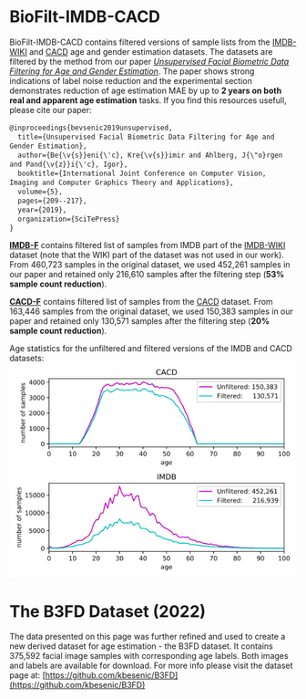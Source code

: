 # BioFilt-IMDB-CACD

BioFilt-IMDB-CACD contains filtered versions of sample lists from the [IMDB-WIKI](https://data.vision.ee.ethz.ch/cvl/rrothe/imdb-wiki/) and [CACD](http://bcsiriuschen.github.io/CARC/) age and gender estimation datasets. The datasets are filtered by the method from our paper [*Unsupervised Facial Biometric Data Filtering for Age and Gender Estimation*](http://www.insticc.org/Primoris/Resources/PaperPdf.ashx?idPaper=72572). The paper shows strong indications of label noise reduction and the experimental section demonstrates reduction of age estimation MAE by up to **2 years on both real and apparent age estimation** tasks. If you find this resources usefull, please cite our paper:
```
@inproceedings{bevsenic2019unsupervised,
  title={Unsupervised Facial Biometric Data Filtering for Age and Gender Estimation},
  author={Be{\v{s}}eni{\'c}, Kre{\v{s}}imir and Ahlberg, J{\"o}rgen and Pand{\v{z}}i{\'c}, Igor},
  booktitle={International Joint Conference on Computer Vision, Imaging and Computer Graphics Theory and Applications},
  volume={5},
  pages={209--217},
  year={2019},
  organization={SciTePress}
}

```

[**IMDB-F**](https://github.com/kbesenic/BioFilt-IMDB-CACD/blob/master/IMDB-F.txt) contains filtered list of samples from IMDB part of the [IMDB-WIKI](https://data.vision.ee.ethz.ch/cvl/rrothe/imdb-wiki/) dataset (note that the WIKI part of the dataset was not used in our work). From 460,723 samples in the original dataset, we used 452,261 samples in our paper and retained only 216,610 samples after the filtering step (**53% sample count reduction**).

[**CACD-F**](https://github.com/kbesenic/BioFilt-IMDB-CACD/blob/master/CACD-F.txt) contains filtered list of samples from the [CACD](http://bcsiriuschen.github.io/CARC/) dataset. From 163,446 samples from the original dataset, we used 150,383 samples in our paper and retained only 130,571 samples after the filtering step (**20% sample count reduction**).

Age statistics for the unfiltered and filtered versions of the IMDB and CACD datasets:
![filtering_stats](https://github.com/kbesenic/BioFilt-IMDB-CACD/blob/master/filtering_stats.png) 

# The B3FD Dataset (2022)
The data presented on this page was further refined and used to create a new derived dataset for age estimation - the B3FD dataset. It contains 375,592 facial image samples with corresponding age labels. Both images and labels are available for download. For more info please visit the dataset page at:
[https://github.com/kbesenic/B3FD](https://github.com/kbesenic/B3FD)
